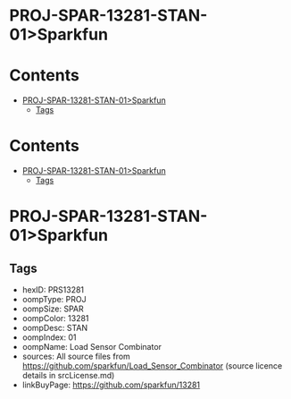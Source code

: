 
PROJ-SPAR-13281-STAN-01>Sparkfun
================================

Contents
========

* [PROJ-SPAR-13281-STAN-01>Sparkfun](#proj-spar-13281-stan-01sparkfun)
	* [Tags](#tags)

Contents
========

* [PROJ-SPAR-13281-STAN-01>Sparkfun](#proj-spar-13281-stan-01sparkfun)
	* [Tags](#tags)

# PROJ-SPAR-13281-STAN-01>Sparkfun

## Tags

- hexID: PRS13281
- oompType: PROJ
- oompSize: SPAR
- oompColor: 13281
- oompDesc: STAN
- oompIndex: 01
- oompName: Load Sensor Combinator
- sources: All source files from https://github.com/sparkfun/Load_Sensor_Combinator (source licence details in srcLicense.md)
- linkBuyPage: https://github.com/sparkfun/13281
